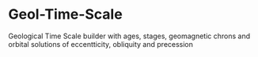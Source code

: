 # Geol-Time-Scale
Geological Time Scale builder with ages, stages, geomagnetic chrons and orbital solutions of eccentticity, obliquity and precession
